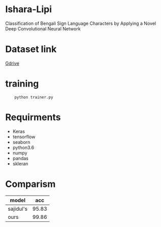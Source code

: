 # Ishara-Lipi
Classification of Bengali Sign Language Characters by Applying a Novel Deep Convolutional Neural Network

# Dataset link
[Gdrive](https://drive.google.com/open?id=1kBAKViy_rhKXvPKBY83TqWV0-9YLdLEy)

# training
 		
        python trainer.py
        
        
# Requirments



- Keras
- tensorflow 
- seaborn
- python3.6
- numpy
- pandas
- skleran

# Comparism

| model    |  acc |
|----------|------|
|sajidul's | 95.83|
| ours     | 99.86|
  
